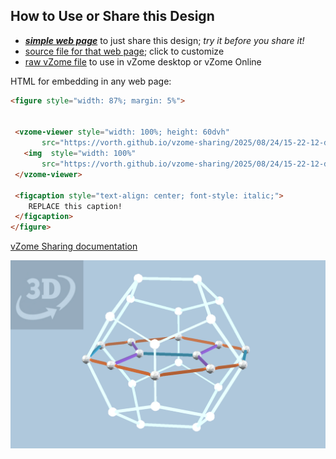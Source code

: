 
## How to Use or Share this Design

 - [***simple web page***](<https://vorth.github.io/vzome-sharing/2025/08/24/15-22-12-dodec-projection-blue/>) to just share this design; *try it before you share it!*
 - [source file for that web page](<https://github.com/vorth/vzome-sharing/edit/main/2025/08/24/15-22-12-dodec-projection-blue/index.md>); click to customize
 - [raw vZome file](<https://raw.githubusercontent.com/vorth/vzome-sharing/main/2025/08/24/15-22-12-dodec-projection-blue/dodec-projection-blue.vZome>) to use in vZome desktop or vZome Online
 
 HTML for embedding in any web page:
 ```html
<figure style="width: 87%; margin: 5%">
  
  
  <vzome-viewer style="width: 100%; height: 60dvh" 
        src="https://vorth.github.io/vzome-sharing/2025/08/24/15-22-12-dodec-projection-blue/dodec-projection-blue.vZome" >
    <img  style="width: 100%"
        src="https://vorth.github.io/vzome-sharing/2025/08/24/15-22-12-dodec-projection-blue/dodec-projection-blue.png" >
  </vzome-viewer>

  <figcaption style="text-align: center; font-style: italic;">
     REPLACE this caption!
  </figcaption>
</figure>

 ```

[vZome Sharing documentation](https://vzome.github.io/vzome/sharing.html#how-it-works)

![Image](<dodec-projection-blue.png>)

